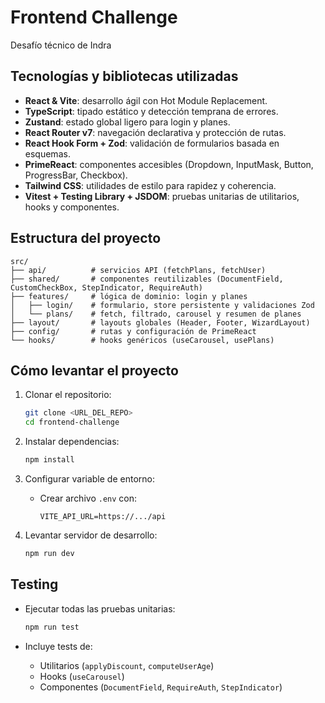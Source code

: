# Frontend Challenge

Desafío técnico de Indra

## Tecnologías y bibliotecas utilizadas

* **React & Vite**: desarrollo ágil con Hot Module Replacement.
* **TypeScript**: tipado estático y detección temprana de errores.
* **Zustand**: estado global ligero para login y planes.
* **React Router v7**: navegación declarativa y protección de rutas.
* **React Hook Form + Zod**: validación de formularios basada en esquemas.
* **PrimeReact**: componentes accesibles (Dropdown, InputMask, Button, ProgressBar, Checkbox).
* **Tailwind CSS**: utilidades de estilo para rapidez y coherencia.
* **Vitest + Testing Library + JSDOM**: pruebas unitarias de utilitarios, hooks y componentes.

## Estructura del proyecto

```
src/
├── api/          # servicios API (fetchPlans, fetchUser)
├── shared/       # componentes reutilizables (DocumentField, CustomCheckBox, StepIndicator, RequireAuth)
├── features/     # lógica de dominio: login y planes
│   ├── login/    # formulario, store persistente y validaciones Zod
│   └── plans/    # fetch, filtrado, carousel y resumen de planes
├── layout/       # layouts globales (Header, Footer, WizardLayout)
├── config/       # rutas y configuración de PrimeReact
└── hooks/        # hooks genéricos (useCarousel, usePlans)
```

## Cómo levantar el proyecto

1. Clonar el repositorio:

   ```bash
   git clone <URL_DEL_REPO>
   cd frontend-challenge
   ```
2. Instalar dependencias:

   ```bash
   npm install
   ```
3. Configurar variable de entorno:

   * Crear archivo `.env` con:

     ```env
     VITE_API_URL=https://.../api
     ```
4. Levantar servidor de desarrollo:

   ```bash
   npm run dev
   ```

## Testing

* Ejecutar todas las pruebas unitarias:

  ```bash
  npm run test
  ```
* Incluye tests de:

  * Utilitarios (`applyDiscount`, `computeUserAge`)
  * Hooks (`useCarousel`)
  * Componentes (`DocumentField`, `RequireAuth`, `StepIndicator`)

